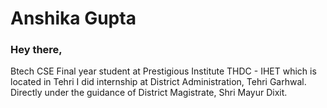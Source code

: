 # Anshika Gupta
### Hey there, 
Btech CSE Final year student at Prestigious Institute THDC - IHET which is located in Tehri
I did internship at District Administration, Tehri Garhwal. Directly under the guidance of District Magistrate, Shri Mayur Dixit.


